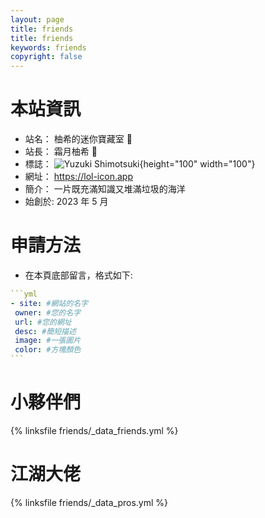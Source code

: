 ```yaml
---
layout: page
title: friends
title: friends
keywords: friends
copyright: false
---
```


# 本站資訊
- 站名： 柚希的迷你寶藏室 🍊
- 站長： 霜月柚希 🍊
- 標誌： ![Yuzuki Shimotsuki](https://lol-icon.app/assets/avatar.webp){height="100" width="100"}
- 網址： https://lol-icon.app
- 簡介： 一片既充滿知識又堆滿垃圾的海洋
- 始創於: 2023 年 5 月

# 申請方法
- 在本頁底部留言，格式如下:

~~~yml
```yml
- site: #網站的名字
 owner: #您的名字
 url: #您的網址
 desc: #簡短描述
 image: #一張圖片
 color: #方塊顏色
```
~~~

# 小夥伴們
{% linksfile friends/_data_friends.yml %}

# 江湖大佬
{% linksfile friends/_data_pros.yml %}
